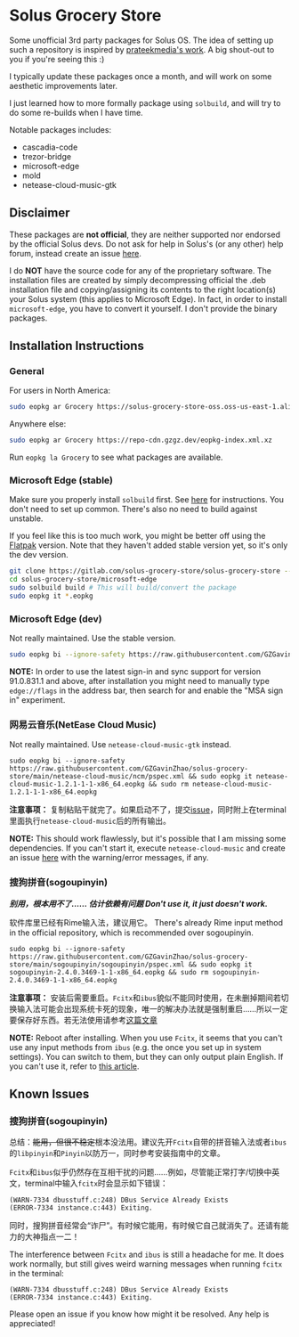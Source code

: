 # Solus Grocery Store

Some unofficial 3rd party packages for Solus OS. The idea of setting up such a
repository is inspired by
[prateekmedia's work](https://github.com/prateekmedia/Solus-3rdParty). A big
shout-out to you if you're seeing this :)

I typically update these packages once a month, and will work on some aesthetic
improvements later.

I just learned how to more formally package using `solbuild`, and will try to do
some re-builds when I have time.

Notable packages includes:

- cascadia-code
- trezor-bridge
- microsoft-edge
- mold
- netease-cloud-music-gtk

## Disclaimer

These packages are **not official**, they are neither supported nor endorsed by
the official Solus devs. Do not ask for help in Solus's (or any other) help
forum, instead create an issue [here](https://gitlab.com/solus-grocery-store/solus-grocery-store/issues).

I do **NOT** have the source code for any of the proprietary software. The
installation files are created by simply decompressing official the .deb
installation file and copying/assigning its contents to the right location(s)
your Solus system (this applies to Microsoft Edge). In fact, in order to install
`microsoft-edge`, you have to convert it yourself. I don't provide the binary
packages.

## Installation Instructions

### General

For users in North America:

```bash
sudo eopkg ar Grocery https://solus-grocery-store-oss.oss-us-east-1.aliyuncs.com/eopkg-index.xml.xz
```

Anywhere else:

```bash
sudo eopkg ar Grocery https://repo-cdn.gzgz.dev/eopkg-index.xml.xz
```

Run `eopkg la Grocery` to see what packages are available.

### Microsoft Edge (stable)

Make sure you properly install `solbuild` first. See [here](https://getsol.us/articles/packaging/building-a-package/en/)
for instructions. You don't need to set up common. There's also no need to build
against unstable.

If you feel like this is too much work, you might be better off using the
[Flatpak](https://discuss.getsol.us/d/6519-microsoft-edge-linux-flatpak)
version. Note that they haven't added stable version yet, so it's only the dev
version.

```bash
git clone https://gitlab.com/solus-grocery-store/solus-grocery-store --depth 1
cd solus-grocery-store/microsoft-edge
sudo solbuild build # This will build/convert the package
sudo eopkg it *.eopkg
```

### Microsoft Edge (dev)

Not really maintained. Use the stable version.

```bash
sudo eopkg bi --ignore-safety https://raw.githubusercontent.com/GZGavinZhao/solus-grocery-store/main/msedge-dev/microsoft-edge-dev/pspec.xml && sudo eopkg it microsoft-edge-dev*.eopkg && sudo rm microsoft-edge-dev*.eopkg
```

**NOTE:** In order to use the latest sign-in and sync support for version
91.0.831.1 and above, after installation you might need to manually type
`edge://flags` in the address bar, then search for and enable the "MSA sign in" experiment.

### 网易云音乐(NetEase Cloud Music)

Not really maintained. Use `netease-cloud-music-gtk` instead.

```
sudo eopkg bi --ignore-safety https://raw.githubusercontent.com/GZGavinZhao/solus-grocery-store/main/netease-cloud-music/ncm/pspec.xml && sudo eopkg it netease-cloud-music-1.2.1-1-1-x86_64.eopkg && sudo rm netease-cloud-music-1.2.1-1-1-x86_64.eopkg
```

**注意事项：** 复制粘贴干就完了。如果启动不了，提交[issue](https://github.com/GZGavinZhao/solus-grocery-store/issues)，同时附上在terminal里面执行`netease-cloud-music`后的所有输出。

**NOTE:** This should work flawlessly, but it's possible that I am missing some
dependencies. If you can't start it, execute `netease-cloud-music` and create
an issue [here](https://github.com/GZGavinZhao/solus-grocery-store/issues) with
the warning/error messages, if any.

### 搜狗拼音(sogoupinyin)

***别用，根本用不了…… 估计依赖有问题
Don't use it, it just doesn't work.***

软件库里已经有Rime输入法，建议用它。
There's already Rime input method in the official repository, which is
recommended over sogoupinyin.

```
sudo eopkg bi --ignore-safety https://raw.githubusercontent.com/GZGavinZhao/solus-grocery-store/main/sogoupinyin/sogoupinyin/pspec.xml && sudo eopkg it sogoupinyin-2.4.0.3469-1-1-x86_64.eopkg && sudo rm sogoupinyin-2.4.0.3469-1-1-x86_64.eopkg
```

**注意事项：** 安装后需要重启。`Fcitx`和`ibus`貌似不能同时使用，在未删掉期间若切换输入法可能会出现系统卡死的现象，唯一的解决办法就是强制重启……所以一定要保存好东西。若无法使用请参考[这篇文章](https://manjaro.org.cn/bbs/topic/manjaro%E4%B8%AD%E6%96%87%E8%BE%93%E5%85%A5%E6%B3%95%EF%BC%88fcitxgooglepinyin%E7%9A%84%E9%85%8D%E7%BD%AE%E9%97%AE%E9%A2%98)

**NOTE:** Reboot after installing. When you use `Fcitx`, it seems that you can't
use any input methods from `ibus` (e.g. the once you set up in system settings).
You can switch to them, but they can only output plain English. If you can't use
it, refer to [this article](https://manjaro.org.cn/bbs/topic/manjaro%E4%B8%AD%E6%96%87%E8%BE%93%E5%85%A5%E6%B3%95%EF%BC%88fcitxgooglepinyin%E7%9A%84%E9%85%8D%E7%BD%AE%E9%97%AE%E9%A2%98).

## Known Issues

### 搜狗拼音(sogoupinyin)

总结：~~能用，但很不稳定~~根本没法用。建议先开`Fcitx`自带的拼音输入法或者`ibus`的`libpinyin`和`Pinyin`以防万一，同时参考安装指南中的文章。

`Fcitx`和`ibus`似乎仍然存在互相干扰的问题……例如，尽管能正常打字/切换中英文，terminal中输入`fcitx`时会显示如下错误：

```
(WARN-7334 dbusstuff.c:248) DBus Service Already Exists
(ERROR-7334 instance.c:443) Exiting.
```

同时，搜狗拼音经常会“诈尸”。有时候它能用，有时候它自己就消失了。还请有能力的大神指点一二！

The interference between `Fcitx` and `ibus` is still a headache for me. It does
work normally, but still gives weird warning messages when running `fcitx` in
the terminal:

```
(WARN-7334 dbusstuff.c:248) DBus Service Already Exists
(ERROR-7334 instance.c:443) Exiting.
```

Please open an issue if you know how might it be resolved. Any help is appreciated!
